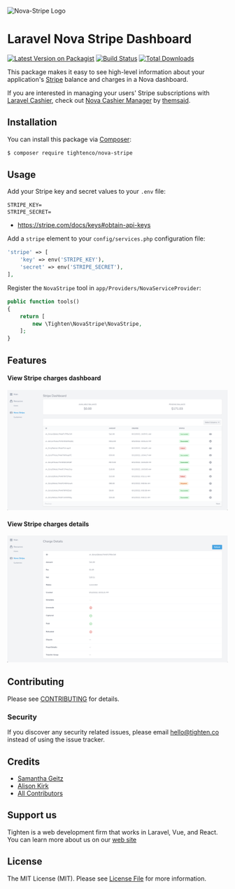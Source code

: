 

![Nova-Stripe Logo](https://raw.githubusercontent.com/tightenco/nova-stripe/master/nova-stripe-banner.png)

# Laravel Nova Stripe Dashboard

[![Latest Version on Packagist](https://img.shields.io/packagist/v/tightenco/nova-stripe.svg?style=flat-square)](https://packagist.org/packages/tightenco/nova-stripe)
[![Build Status](https://img.shields.io/travis/tightenco/nova-stripe/master.svg?style=flat-square)](https://travis-ci.org/tightenco/nova-stripe)
[![Total Downloads](https://img.shields.io/packagist/dt/tightenco/nova-stripe.svg?style=flat-square)](https://packagist.org/packages/tightenco/nova-stripe)

This package makes it easy to see high-level information about your application's [Stripe](https://stripe.com/) balance and charges in a Nova dashboard.

If you are interested in managing your users' Stripe subscriptions with [Laravel Cashier](https://github.com/laravel/cashier), check out [Nova Cashier Manager](https://novapackages.com/packages/themsaid/nova-cashier-manager) by [themsaid](https://github.com/themsaid).

## Installation

You can install this package via [Composer](https://getcomposer.org/):

```bash
$ composer require tightenco/nova-stripe
```

## Usage

Add your Stripe key and secret values to your `.env` file:

```
STRIPE_KEY=
STRIPE_SECRET=
```

* https://stripe.com/docs/keys#obtain-api-keys

Add a `stripe` element to your `config/services.php` configuration file:

```php
'stripe' => [
    'key' => env('STRIPE_KEY'),
    'secret' => env('STRIPE_SECRET'),
],
```

Register the `NovaStripe` tool in `app/Providers/NovaServiceProvider`:

```php
public function tools()
{
    return [
        new \Tighten\NovaStripe\NovaStripe,
    ];
}
```

## Features

#### View Stripe charges dashboard

![Dashboard index page](charges-index.png)

#### View Stripe charges details

![Charge detail page](charges-detail.png)

## Contributing

Please see [CONTRIBUTING](CONTRIBUTING.md) for details.

### Security

If you discover any security related issues, please email hello@tighten.co instead of using the issue tracker.

## Credits

- [Samantha Geitz](https://github.com/samanthamichele7)
- [Alison Kirk](https://github.com/faxblaster)
- [All Contributors](https://github.com/tightenco/nova-stripe/graphs/contributors)

## Support us

Tighten is a web development firm that works in Laravel, Vue, and React. You can learn more about us on our [web site](https://tighten.co/)

## License

The MIT License (MIT). Please see [License File](LICENSE.md) for more information.
